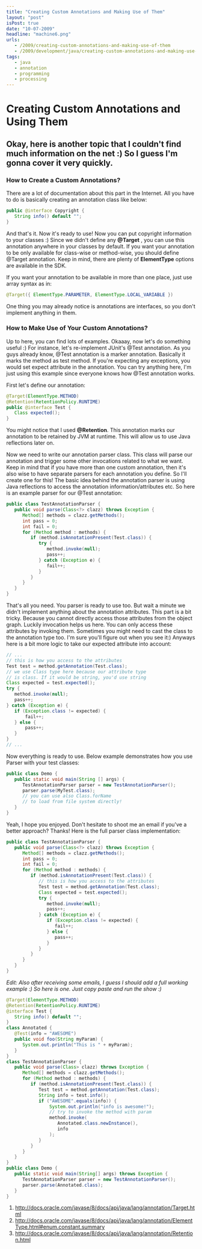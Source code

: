```yaml
---
title: "Creating Custom Annotations and Making Use of Them"
layout: "post"
isPost: true
date: "10-07-2009"
headline: "machine6.png"
urls:
   - /2009/creating-custom-annotations-and-making-use-of-them
   - /2009/development/java/creating-custom-annotations-and-making-use-of-them
tags:
   - java
   - annotation
   - programming
   - processing
---
```


# Creating Custom Annotations and Using Them

## Okay, here is another topic that I couldn't find much information on the net :) So I guess I'm gonna cover it very quickly.

### How to Create a Custom Annotations?

There are a lot of documentation about this part in the Internet. All you have to do is basically creating an annotation class like below:

```java
public @interface Copyright {
   String info() default "";
}
```

And that's it. Now it's ready to use! Now you can put copyright information to your classes :) Since we didn't define any **@Target** , you can use this annotation anywhere in your classes by default. If you want your annotation to be only available for class-wise or method-wise, you should define @Target annotation. Keep in mind, there are plenty of **ElementType** options are available in the SDK.

If you want your annotation to be available in more than one place, just use array syntax as in:

```java
@Target({ ElementType.PARAMETER, ElementType.LOCAL_VARIABLE })
```

One thing you may already notice is annotations are interfaces, so you don't implement anything in them.

### How to Make Use of Your Custom Annotations?

Up to here, you can find lots of examples. Okaaay, now let's do something useful :) For instance, let's re-implement JUnit's @Test annotation. As you guys already know, @Test annotation is a marker annotation. Basically it marks the method as test method. If you're expecting any exceptions, you would set expect attribute in the annotation. You can try anything here, I'm just using this example since everyone knows how @Test annotation works.

First let's define our annotation:

```java
@Target(ElementType.METHOD)
@Retention(RetentionPolicy.RUNTIME)
public @interface Test {
   Class expected();
}
```

You might notice that I used **@Retention**. This annotation marks our annotation to be retained by JVM at runtime. This will allow us to use Java reflections later on.

Now we need to write our annotation parser class. This class will parse our annotation and trigger some other invocations related to what we want. Keep in mind that if you have more than one custom annotation, then it's also wise to have separate parsers for each annotation you define. So I'll create one for this! The basic idea behind the annotation parser is using Java reflections to access the annotation information/attributes etc. So here is an example parser for our @Test annotation:

```java
public class TestAnnotationParser {
   public void parse(Class<?> clazz) throws Exception {
      Method[] methods = clazz.getMethods();
      int pass = 0;
      int fail = 0;
      for (Method method : methods) {
         if (method.isAnnotationPresent(Test.class)) {
            try {
               method.invoke(null);
               pass++;
            } catch (Exception e) {
               fail++;
            }
         }
      }
   }
}
```

That's all you need. You parser is ready to use too. But wait a minute we didn't implement anything about the annotation attributes. This part is a bit tricky. Because you cannot directly access those attributes from the object graph. Luckily invocation helps us here. You can only access these attributes by invoking them. Sometimes you might need to cast the class to the annotation type too. I'm sure you'll figure out when you see it:) Anyways here is a bit more logic to take our expected attribute into account:

```java
// ...
// this is how you access to the attributes
Test test = method.getAnnotation(Test.class);
// we use Class type here because our attribute type
// is class. If it would be string, you'd use string
Class expected = test.expected();
try {
   method.invoke(null);
   pass++;
} catch (Exception e) {
   if (Exception.class != expected) {
       fail++;
   } else {
       pass++;
   }
}
// ...
```

Now everything is ready to use. Below example demonstrates how you use Parser with your test classes:

```java
public class Demo {
   public static void main(String [] args) {
      TestAnnotationParser parser = new TestAnnotationParser();
      parser.parse(MyTest.class);
      // you can use also Class.forName
      // to load from file system directly!
   }
}
```

Yeah, I hope you enjoyed. Don't hesitate to shoot me an email if you've a better approach? Thanks! Here is the full parser class implementation:

```java
public class TestAnnotationParser {
   public void parse(Class<?> clazz) throws Exception {
      Method[] methods = clazz.getMethods();
      int pass = 0;
      int fail = 0;
      for (Method method : methods) {
         if (method.isAnnotationPresent(Test.class)) {
            // this is how you access to the attributes
            Test test = method.getAnnotation(Test.class);
            Class expected = test.expected();
            try {
               method.invoke(null);
               pass++;
            } catch (Exception e) {
               if (Exception.class != expected) {
                  fail++;
               } else {
                  pass++;
               }
            }
         }
      }
   }
}
```

*Edit: Also after receiving some emails, I guess I should add a full working example :) So here is one. Just copy paste and run the show :)*

```java
@Target(ElementType.METHOD)
@Retention(RetentionPolicy.RUNTIME)
@interface Test {
   String info() default "";
}
class Annotated {
   @Test(info = "AWESOME")
   public void foo(String myParam) {
      System.out.println("This is " + myParam);
   }
}
class TestAnnotationParser {
   public void parse(Class> clazz) throws Exception {
      Method[] methods = clazz.getMethods();
      for (Method method : methods) {
         if (method.isAnnotationPresent(Test.class)) {
            Test test = method.getAnnotation(Test.class);
            String info = test.info();
            if ("AWESOME".equals(info)) {
                System.out.println("info is awesome!");
                // try to invoke the method with param
                method.invoke(
                   Annotated.class.newInstance(),
                   info
                );
            }
         }
      }
   }
}
public class Demo {
   public static void main(String[] args) throws Exception {
      TestAnnotationParser parser = new TestAnnotationParser();
      parser.parse(Annotated.class);
   }
}
```

1. http://docs.oracle.com/javase/8/docs/api/java/lang/annotation/Target.html
1. http://docs.oracle.com/javase/8/docs/api/java/lang/annotation/ElementType.html#enum.constant.summary
1. http://docs.oracle.com/javase/8/docs/api/java/lang/annotation/Retention.html
